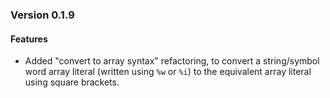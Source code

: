 ### Version 0.1.9
#### Features
- Added "convert to array syntax" refactoring, to convert a string/symbol word array literal
  (written using <code>%w</code> or <code>%i</code>) to the equivalent array literal using square brackets.
